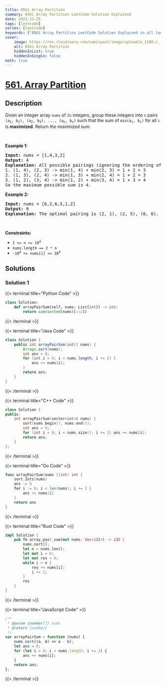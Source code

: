 ```yaml
---
title: 0561 Array Partition
summary: 0561 Array Partition LeetCode Solution Explained
date: 2022-11-25
tags: [leetcode]
series: [leetcode]
keywords: ["0561 Array Partition LeetCode Solution Explained in all languages", "0561 Array Partition", "LeetCode", "leetcode solution in Python3 C++ Java Go PHP Ruby Swift TypeScript Rust C# JavaScript C", "GeeksforGeeks", "InterviewBit", "Coding Ninjas", "HackerRank", "HackerEarth", "CodeChef", "TopCoder", "AlgoExpert", "freeCodeCamp", "Codeforces", "GitHub", "AtCoder", "Samir Paul"]
cover:
    image: https://res.cloudinary.com/samirpaul/image/upload/w_1100,c_fit,co_rgb:FFFFFF,l_text:Arial_75_bold:0561 Array Partition - Solution Explained/problem-solving.webp
    alt: 0561 Array Partition
    hiddenInList: true
    hiddenInSingle: false
math: true
---
```



# [561. Array Partition](https://leetcode.com/problems/array-partition)


## Description

<p>Given an integer array <code>nums</code> of <code>2n</code> integers, group these integers into <code>n</code> pairs <code>(a<sub>1</sub>, b<sub>1</sub>), (a<sub>2</sub>, b<sub>2</sub>), ..., (a<sub>n</sub>, b<sub>n</sub>)</code> such that the sum of <code>min(a<sub>i</sub>, b<sub>i</sub>)</code> for all <code>i</code> is <strong>maximized</strong>. Return<em> the maximized sum</em>.</p>

<p>&nbsp;</p>
<p><strong class="example">Example 1:</strong></p>

<pre>
<strong>Input:</strong> nums = [1,4,3,2]
<strong>Output:</strong> 4
<strong>Explanation:</strong> All possible pairings (ignoring the ordering of elements) are:
1. (1, 4), (2, 3) -&gt; min(1, 4) + min(2, 3) = 1 + 2 = 3
2. (1, 3), (2, 4) -&gt; min(1, 3) + min(2, 4) = 1 + 2 = 3
3. (1, 2), (3, 4) -&gt; min(1, 2) + min(3, 4) = 1 + 3 = 4
So the maximum possible sum is 4.</pre>

<p><strong class="example">Example 2:</strong></p>

<pre>
<strong>Input:</strong> nums = [6,2,6,5,1,2]
<strong>Output:</strong> 9
<strong>Explanation:</strong> The optimal pairing is (2, 1), (2, 5), (6, 6). min(2, 1) + min(2, 5) + min(6, 6) = 1 + 2 + 6 = 9.
</pre>

<p>&nbsp;</p>
<p><strong>Constraints:</strong></p>

<ul>
	<li><code>1 &lt;= n &lt;= 10<sup>4</sup></code></li>
	<li><code>nums.length == 2 * n</code></li>
	<li><code>-10<sup>4</sup> &lt;= nums[i] &lt;= 10<sup>4</sup></code></li>
</ul>

## Solutions

### Solution 1

<!-- tabs:start -->

{{< terminal title="Python Code" >}}
```python
class Solution:
    def arrayPairSum(self, nums: List[int]) -> int:
        return sum(sorted(nums)[::2])
```
{{< /terminal >}}

{{< terminal title="Java Code" >}}
```java
class Solution {
    public int arrayPairSum(int[] nums) {
        Arrays.sort(nums);
        int ans = 0;
        for (int i = 0; i < nums.length; i += 2) {
            ans += nums[i];
        }
        return ans;
    }
}
```
{{< /terminal >}}

{{< terminal title="C++ Code" >}}
```cpp
class Solution {
public:
    int arrayPairSum(vector<int>& nums) {
        sort(nums.begin(), nums.end());
        int ans = 0;
        for (int i = 0; i < nums.size(); i += 2) ans += nums[i];
        return ans;
    }
};
```
{{< /terminal >}}

{{< terminal title="Go Code" >}}
```go
func arrayPairSum(nums []int) int {
	sort.Ints(nums)
	ans := 0
	for i := 0; i < len(nums); i += 2 {
		ans += nums[i]
	}
	return ans
}
```
{{< /terminal >}}

{{< terminal title="Rust Code" >}}
```rust
impl Solution {
    pub fn array_pair_sum(mut nums: Vec<i32>) -> i32 {
        nums.sort();
        let n = nums.len();
        let mut i = 0;
        let mut res = 0;
        while i < n {
            res += nums[i];
            i += 2;
        }
        res
    }
}
```
{{< /terminal >}}

{{< terminal title="JavaScript Code" >}}
```js
/**
 * @param {number[]} nums
 * @return {number}
 */
var arrayPairSum = function (nums) {
    nums.sort((a, b) => a - b);
    let ans = 0;
    for (let i = 0; i < nums.length; i += 2) {
        ans += nums[i];
    }
    return ans;
};
```
{{< /terminal >}}

<!-- tabs:end -->

<!-- end -->
